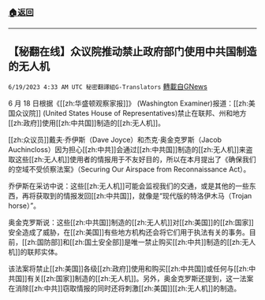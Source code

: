 ###  [:house:返回](README.md)
---


## 【秘翻在线】众议院推动禁止政府部门使用中共国制造的无人机
`6/19/2023 4:33 AM UTC 秘密翻譯組G-Translators` [轉載自GNews](https://gnews.org/articles/1393554)

         

6 月 18 日根据《[[zh:华盛顿观察家报]]》 (Washington Examiner)报道：[[zh:美国众议院]] (United States House of Representatives)禁止在联邦、州和地方[[zh:政府]]使用[[zh:中共国]]制造的[[zh:无人机]]。

[[zh:众议员]]戴夫·乔伊斯（Dave Joyce）和杰克·奥金克罗斯（Jacob Auchincloss）因为担心[[zh:中共]]会通过[[zh:中共国]]制造的[[zh:无人机]]来盗取这些[[zh:无人机]]使用者的情报用于不友好目的，所以在本月提出了《确保我们的空域不受侦察法案》（Securing Our Airspace from Reconnaissance Act）。

乔伊斯在采访中说：这些[[zh:无人机]]可能会监视我们的交通，或是其他的一些东西，再将获取到的情报发回[[zh:中共国]]，就像是“现代版的特洛伊木马（Trojan horse）”。

奥金克罗斯说：这些[[zh:中共国]]制造的[[zh:无人机]]对[[zh:美国]]的[[zh:国家]]安全造成了威胁，在[[zh:美国]]有些地方机构还会将它们用于执法有关的事务。目前，[[zh:国防部]]和[[zh:国土安全部]]是唯一禁止购买[[zh:中共]]制造的[[zh:无人机]]的联邦实体。

该法案将禁止[[zh:美国]]各级[[zh:政府]]使用和购买[[zh:中共国]]或任何与[[zh:中共国]]有关[[zh:国家]]制造的[[zh:无人机]]。另外，奥金克罗斯还提到，这一法案在消除[[zh:中共]]窃取情报的同时还将刺激[[zh:美国]][[zh:无人机]]的制造。
